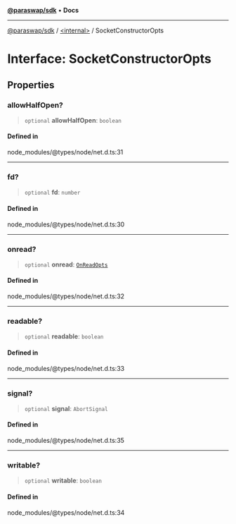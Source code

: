 [**@paraswap/sdk**](../../README.md) • **Docs**

***

[@paraswap/sdk](../../globals.md) / [\<internal\>](../README.md) / SocketConstructorOpts

# Interface: SocketConstructorOpts

## Properties

### allowHalfOpen?

> `optional` **allowHalfOpen**: `boolean`

#### Defined in

node\_modules/@types/node/net.d.ts:31

***

### fd?

> `optional` **fd**: `number`

#### Defined in

node\_modules/@types/node/net.d.ts:30

***

### onread?

> `optional` **onread**: [`OnReadOpts`](OnReadOpts.md)

#### Defined in

node\_modules/@types/node/net.d.ts:32

***

### readable?

> `optional` **readable**: `boolean`

#### Defined in

node\_modules/@types/node/net.d.ts:33

***

### signal?

> `optional` **signal**: `AbortSignal`

#### Defined in

node\_modules/@types/node/net.d.ts:35

***

### writable?

> `optional` **writable**: `boolean`

#### Defined in

node\_modules/@types/node/net.d.ts:34
